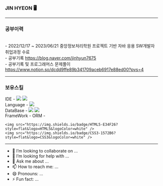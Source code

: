 ### JIN HYEON  🖥️
<hr>

### 공부이력 
<br> - 2022/12/17 ~ 2023/06/21 중앙정보처리학원 프로젝트 기반 자바 응용 SW개발자 취업과정 수료
<br> - 공부기록 https://blog.naver.com/jinhyun7675
<br> - 공부기록 및 프로그래머스 문제풀이 https://www.notion.so/dcdd9ffe89b341709aceb6917e88ed00?pvs=4
<hr>

### 보유스킬
IDE - <img src="https://img.shields.io/badge/eclipse-2C2255?style=flat&logo=eclipseide&logoColor=white" />
      <img src="https://img.shields.io/badge/sts3-2C2255?style=flat&logo=sts3&logoColor=white" /> <br>
Language - <img src="https://img.shields.io/badge/Java-007396?style=flat&logo=Java&logoColor=white" /> <br>
DataBase - <img src="https://img.shields.io/badge/Oracle-F80000?style=flat&logo=Oracle&logoColor=white" />
           <img src="https://img.shields.io/badge/mysql-4479A1?style=flat&logo=mysql&logoColor=white" /> <br>
FrameWork - 
ORM - 


	<img src="https://img.shields.io/badge/HTML5-E34F26?style=flat&logo=HTML5&logoColor=white" />
	<img src="https://img.shields.io/badge/CSS3-1572B6?style=flat&logo=CSS3&logoColor=white" />

<hr>

- 👯 I’m looking to collaborate on ...
- 🤔 I’m looking for help with ...
- 💬 Ask me about ...
- 📫 How to reach me: ...
- 😄 Pronouns: ...
- ⚡ Fun fact: ...

